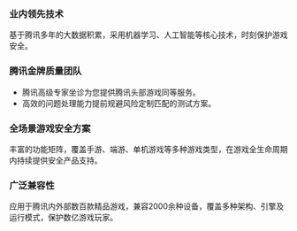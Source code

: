 ### 业内领先技术
基于腾讯多年的大数据积累，采用机器学习、人工智能等核心技术，时刻保护游戏安全。

### 腾讯金牌质量团队
- 腾讯高级专家坐诊为您提供腾讯头部游戏同等服务。
- 高效的问题处理能力提前规避风险定制匹配的测试方案。

### 全场景游戏安全方案
丰富的功能矩阵，覆盖手游、端游、单机游戏等多种游戏类型，在游戏全生命周期内持续提供安全产品支持。

### 广泛兼容性
应用于腾讯内外部数百款精品游戏，兼容2000余种设备，覆盖多种架构、引擎及运行模式，保护数亿游戏玩家。
